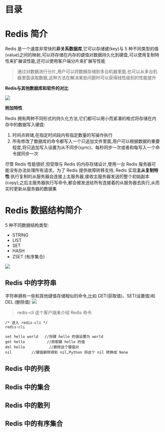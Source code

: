 # 目录

# Redis 简介
Redis 是一个速度非常快的**非关系数据库**,它可以存储键(key)与 5 种不同类型的值(value)之间的映射,可以将存储在内存的键值对数据持久化到硬盘,可以使用复制特性来扩展读性能,还可以使用客户端分片来扩展写性能

> 通过对数据进行分片,用户可以将数据存储到多台机器里面,也可以从多台机器里面读取数据,这种方法在解决某些问题时可以获得线性级别的性能提升

**Redis与其他数据库和软件的对比**

![](http://ww1.sinaimg.cn/mw690/006rAlqhly1g398iabxpnj30xn0kj166.jpg)

**附加特性**

Redis 拥有两种不同形式的持久化方法,它们都可以用小而紧凑的格式将存储在内存中的数据写入硬盘:
1. 时间点转储,在指定时间段内有指定数量的写操作执行
2. 所有修改了数据库的命令都写入一个只追加文件里面,用户可以根据数据的重要程度,将只追加写入设置为从不同步(sync)、每秒同步一次或者和每写入一个命令就同步一次


尽管 Redis 性能很好,但受限与 Redis 的内存存储设计,使用一台 Redis 服务器可能没有办法处理所有请求。为了 Redis 提供故障转移支持, Redis 实现**主从复制特性**:执行复制的从服务器会连接上主服务器,接收主服务器发送的整个初始副本(copy);之后主服务器执行写命令,都会被发送给所有连接着的从服务器去执行,从而实时更新从服务器的数据集

# Redis 数据结构简介

5 种不同数据结构类型:
- STRING
- LIST
- SET
- HASH
- ZSET (有序集合)

![](http://ww1.sinaimg.cn/mw690/006rAlqhly1g39914bpr5j30wz0dhk12.jpg)

## Redis 中的字符串

字符串拥有一些和其他键值存储相似的命令,比如 GET(获取值)、SET(设置值)和 DEL (删除值)
![](http://ww1.sinaimg.cn/mw690/006rAlqhly1g399b5of60j30wv04xn0b.jpg)
> redis-cli 这个客户端来介绍 Redis 命令

```
/* 进入 redis-cli */
redis-cli

set hello world   //将键 hello 的值设置为 world
get hello          //获取键 hello 的值
del hello           //删除这个键值对
nil         //键值删除得到 nil,Python 将这个 nil 转换成 None

```

## Redis 中的列表
## Redis 中的集合
## Redis 中的散列
## Redis 中的有序集合

